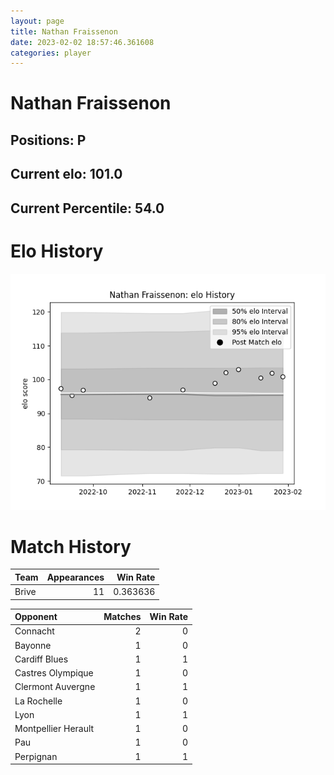 ```yaml
---  
layout: page  
title: Nathan Fraissenon  
date: 2023-02-02 18:57:46.361608  
categories: player  
---
```

# Nathan Fraissenon

## Positions: P

## Current elo: 101.0

## Current Percentile: 54.0

# Elo History


![elo history](history_NathanFraissenon.png)
# Match History


| Team   |   Appearances |   Win Rate |
|:-------|--------------:|-----------:|
| Brive  |            11 |   0.363636 |

| Opponent            |   Matches |   Win Rate |
|:--------------------|----------:|-----------:|
| Connacht            |         2 |          0 |
| Bayonne             |         1 |          0 |
| Cardiff Blues       |         1 |          1 |
| Castres Olympique   |         1 |          0 |
| Clermont Auvergne   |         1 |          1 |
| La Rochelle         |         1 |          0 |
| Lyon                |         1 |          1 |
| Montpellier Herault |         1 |          0 |
| Pau                 |         1 |          0 |
| Perpignan           |         1 |          1 |